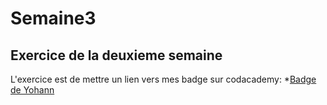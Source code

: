 # Semaine3
  
## Exercice de la deuxieme semaine  
L'exercice est de mettre un lien vers mes badge sur codacademy:
*[Badge de Yohann](https://www.codecademy.com/fr/learn/web)